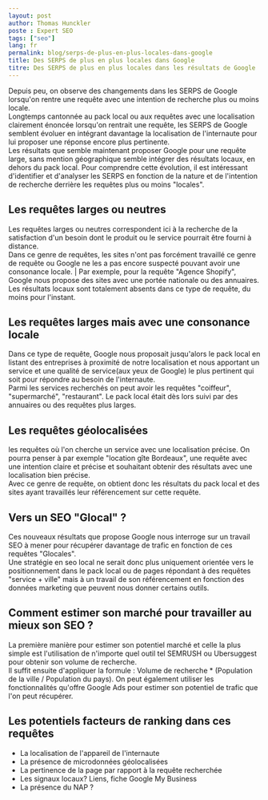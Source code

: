 ```yaml
---
layout: post
author: Thomas Hunckler
poste : Expert SEO
tags: ["seo"]
lang: fr
permalink: blog/serps-de-plus-en-plus-locales-dans-google
title: Des SERPS de plus en plus locales dans Google
titre: Des SERPS de plus en plus locales dans les résultats de Google
---
```

Depuis peu, on observe des changements dans les SERPS de Google lorsqu'on rentre une requête avec une intention de recherche plus ou moins locale. \
Longtemps cantonnée au pack local ou aux requêtes avec une localisation clairement énoncée lorsqu'on rentrait une requête, les SERPS de Google semblent évoluer en intégrant davantage la localisation de l'internaute pour lui proposer une réponse encore plus pertinente. \
Les résultats que semble maintenant proposer Google pour une requête large, sans mention géographique semble intégrer des résultats locaux, en dehors du pack local.
Pour comprendre cette évolution, il est intéressant d'identifier et d'analyser les SERPS en fonction de la nature et de l'intention de recherche derrière les requêtes plus ou moins "locales".

## Les requêtes larges ou neutres
Les requêtes larges ou neutres correspondent ici à la recherche de la satisfaction d'un besoin dont le produit ou le service pourrait être fourni à distance. \
Dans ce genre de requêtes, les sites n'ont pas forcément travaillé ce genre de requête ou Google ne les a pas encore suspecté pouvant avoir une consonance locale. |
Par exemple, pour la requête "Agence Shopify", Google nous propose des sites avec une portée nationale ou des annuaires. Les résultats locaux sont totalement absents dans ce type de requête, du moins pour l'instant.

## Les requêtes larges mais avec une consonance locale
Dans ce type de requête, Google nous proposait jusqu'alors le pack local en listant des entreprises à proximité de notre localisation et nous apportant un service et une qualité de service(aux yeux de Google) le plus pertinent qui soit pour répondre au besoin de l'internaute. \
Parmi les services recherchés on peut avoir les requêtes "coiffeur", "supermarché", "restaurant".
Le pack local était dès lors suivi par des annuaires ou des requêtes plus larges.

## Les requêtes géolocalisées
les requêtes où l'on cherche un service avec une localisation précise.
On pourra penser à par exemple "location gîte Bordeaux", une requête avec une intention claire et précise et souhaitant obtenir des résultats avec une localisation bien précise. \
Avec ce genre de requête, on obtient donc les résultats du pack local et des sites ayant travaillés leur référencement sur cette requête.

## Vers un SEO "Glocal" ?
Ces nouveaux résultats que propose Google nous interroge sur un travail SEO à mener pour récupérer davantage de trafic en fonction de ces requêtes "Glocales". \
Une stratégie en seo local ne serait donc plus uniquement orientée vers le positionnement dans le pack local ou de pages répondant à des requêtes "service + ville" mais à un travail de son référencement en fonction des données marketing que peuvent nous donner certains outils.

## Comment estimer son marché pour travailler au mieux son SEO ?
La première manière pour estimer son potentiel marché et celle la plus simple est l'utilisation de n'importe quel outil tel SEMRUSH ou Ubersuggest pour obtenir son volume de recherche. \
Il suffit ensuite d'appliquer la formule : Volume de recherche * (Population de la ville / Population du pays).
On peut également utiliser les fonctionnalités qu'offre Google Ads pour estimer son potentiel de trafic que l'on peut récupérer.

## Les potentiels facteurs de ranking dans ces requêtes
- La localisation de l'appareil de l'internaute
- La présence de microdonnées géolocalisées
- La pertinence de la page par rapport à la requête recherchée
- Les signaux locaux? Liens, fiche Google My Business
- La présence du NAP ?




